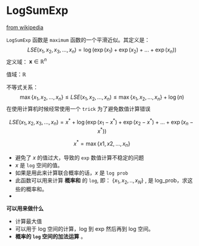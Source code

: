 # LogSumExp

[from wikipedia](https://en.wikipedia.org/wiki/LogSumExp)

`LogSumExp` 函数是 `maximum` 函数的一个平滑近似。其定义是：
$$
LSE(x_1, x_2, x_3, ..., x_n) = \log\Bigr(\exp(x_1)+\exp(x_2) + ...+\exp(x_n)\Bigr)
$$
定义域： $\mathbf x \in \mathbb R^n$

值域：$\mathbb R$

不等式关系：
$$
\max\{x_1, x_2, ..., x_n\} \le LSE(x_1, x_2, ..., x_n) \le \max\{x_1, x_2, ..., x_n\} + \log(n)
$$
在使用计算机时候经常使用一个 `trick` 为了避免数值计算错误


$$
LSE(x_1, x_2, x_3, ..., x_n) =x^*  + \log\Bigr(\exp(x_1-x^* )+\exp(x_2-x^* ) + ...+\exp(x_n-x^*)\Bigr)
$$


$$
x^* = \max \{x1, x2, ..., x_n\}
$$

* 避免了 $x$ 的值过大，导致的 `exp` 数值计算不稳定的问题
* $x$ 是 `log` 空间的值。
* 如果是用此来计算联合概率的话，$x$ 是 `log prob`
* 此函数可以用来计算 **概率和**  的 `log`, 即： $\{x_1, x_2, .., x_N\}$ , 是 log_prob，求这些的概率和。
*  




**可以用来做什么**

* 计算最大值
* 可以用于 log 空间的计算，log 到 exp 然后再到 log 空间。
* **概率的 `log` 空间的加法运算** 。


